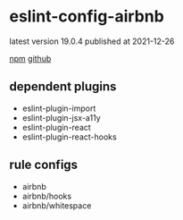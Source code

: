 # eslint-config-airbnb

latest version 19.0.4 published at 2021-12-26

[npm](https://www.npmjs.com/package/eslint-config-airbnb)
[github](https://github.com/airbnb/javascript/tree/master/packages/eslint-config-airbnb)

## dependent plugins

- eslint-plugin-import
- eslint-plugin-jsx-a11y
- eslint-plugin-react
- eslint-plugin-react-hooks

## rule configs

- airbnb
- airbnb/hooks
- airbnb/whitespace
